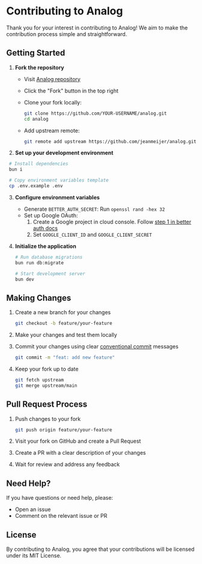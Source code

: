 # Contributing to Analog

Thank you for your interest in contributing to Analog! We aim to make the contribution process simple and straightforward.

## Getting Started

1. **Fork the repository**

   - Visit [Analog repository](https://github.com/jeanmeijer/analog)
   - Click the "Fork" button in the top right
   - Clone your fork locally:

     ```bash
     git clone https://github.com/YOUR-USERNAME/analog.git
     cd analog
     ```

   - Add upstream remote:

     ```bash
     git remote add upstream https://github.com/jeanmeijer/analog.git
     ```

2. **Set up your development environment**

```bash
 # Install dependencies
 bun i

 # Copy environment variables template
 cp .env.example .env
```

3. **Configure environment variables**

   - Generate `BETTER_AUTH_SECRET`: Run `openssl rand -hex 32`
   - Set up Google OAuth:
     1. Create a Google project in cloud console. Follow [step 1 in better auth docs](https://www.better-auth.com/docs/authentication/google)
     2. Set `GOOGLE_CLIENT_ID` and `GOOGLE_CLIENT_SECRET`

4. **Initialize the application**

   ```bash
   # Run database migrations
   bun run db:migrate

   # Start development server
   bun dev
   ```

## Making Changes

1. Create a new branch for your changes

   ```bash
   git checkout -b feature/your-feature
   ```

2. Make your changes and test them locally

3. Commit your changes using clear [conventional commit](https://www.conventionalcommits.org/en/v1.0.0/) messages

   ```bash
   git commit -m "feat: add new feature"
   ```

4. Keep your fork up to date

   ```bash
   git fetch upstream
   git merge upstream/main
   ```

## Pull Request Process

1. Push changes to your fork

   ```bash
   git push origin feature/your-feature
   ```

2. Visit your fork on GitHub and create a Pull Request
3. Create a PR with a clear description of your changes
4. Wait for review and address any feedback

## Need Help?

If you have questions or need help, please:

- Open an issue
- Comment on the relevant issue or PR

## License

By contributing to Analog, you agree that your contributions will be licensed under its MIT License.
